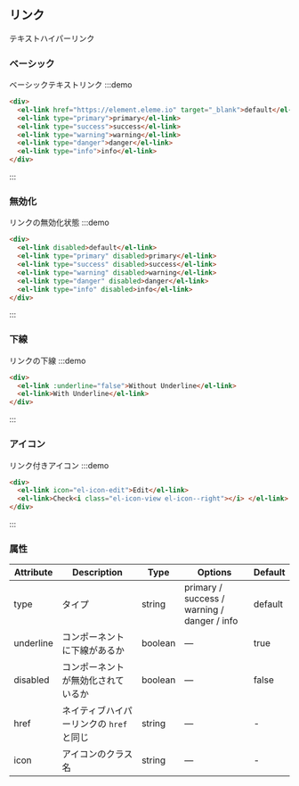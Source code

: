 ## リンク

テキストハイパーリンク

### ベーシック

ベーシックテキストリンク
:::demo

```html
<div>
  <el-link href="https://element.eleme.io" target="_blank">default</el-link>
  <el-link type="primary">primary</el-link>
  <el-link type="success">success</el-link>
  <el-link type="warning">warning</el-link>
  <el-link type="danger">danger</el-link>
  <el-link type="info">info</el-link>
</div>
```

:::

### 無効化

リンクの無効化状態
:::demo

```html
<div>
  <el-link disabled>default</el-link>
  <el-link type="primary" disabled>primary</el-link>
  <el-link type="success" disabled>success</el-link>
  <el-link type="warning" disabled>warning</el-link>
  <el-link type="danger" disabled>danger</el-link>
  <el-link type="info" disabled>info</el-link>
</div>
```

:::

### 下線

リンクの下線
:::demo

```html
<div>
  <el-link :underline="false">Without Underline</el-link>
  <el-link>With Underline</el-link>
</div>
```

:::

### アイコン

リンク付きアイコン
:::demo

```html
<div>
  <el-link icon="el-icon-edit">Edit</el-link>
  <el-link>Check<i class="el-icon-view el-icon--right"></i> </el-link>
</div>
```

:::

### 属性

| Attribute | Description                              | Type    | Options                                     | Default |
| --------- | ---------------------------------------- | ------- | ------------------------------------------- | ------- |
| type      | タイプ                                   | string  | primary / success / warning / danger / info | default |
| underline | コンポーネントに下線があるか             | boolean | —                                           | true    |
| disabled  | コンポーネントが無効化されているか       | boolean | —                                           | false   |
| href      | ネイティブハイパーリンクの `href` と同じ | string  | —                                           | -       |
| icon      | アイコンのクラス名                       | string  | —                                           | -       |

